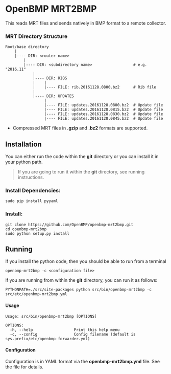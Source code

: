 OpenBMP MRT2BMP
===============
This reads MRT files and sends natively in BMP format to a remote collector.

### MRT Directory Structure

    Root/base directory
        |
        |---- DIR: <router name>
            |
            |---- DIR: <subdirectory name>                  # e.g. "2016.11"
                |
                |---- DIR: RIBS
                |    |
                |    |---- FILE: rib.20161128.0800.bz2      # Rib file
                |
                |---- DIR: UPDATES
                     |
                     |---- FILE: updates.20161128.0800.bz2  # Update file
                     |---- FILE: updates.20161128.0815.bz2  # Update file
                     |---- FILE: updates.20161128.0830.bz2  # Update file
                     |---- FILE: updates.20161128.0845.bz2  # Update file
                     
- Compressed MRT files in **.gzip** and **.bz2** formats are supported.               
                
Installation
------------
You can either run the code within the **git** directory or you can install it in your python path. 

> If you are going to run it within the **git** directory, see running instructions.  

### Install Dependencies:
    
    sudo pip install pyyaml

### Install:

    git clone https://github.com/OpenBMP/openbmp-mrt2bmp.git
    cd openbmp-mrt2bmp
    sudo python setup.py install

Running
-------
If you install the python code, then you should be able to run from a terminal

    openbmp-mrt2bmp -c <configuration file>
    
If you are running from within the **git** directory, you can run it as follows:

    PYTHONPATH=./src/site-packages python src/bin/openbmp-mrt2bmp -c src/etc/openbmp-mrt2bmp.yml

#### Usage
```
Usage: src/bin/openbmp-mrt2bmp [OPTIONS]

OPTIONS:
  -h, --help                  Print this help menu
  -c, --config                Config filename (default is sys.prefix/etc/openbmp-forwarder.yml)
```

#### Configuration
Configuration is in YAML format via the **openbmp-mrt2bmp.yml** file.  See the file for details.
